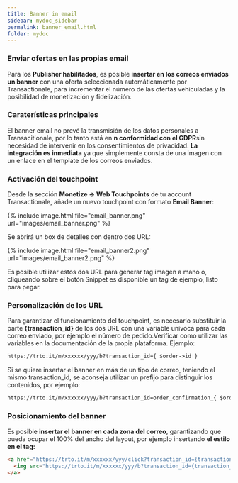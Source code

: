 ```yaml
---
title: Banner in email
sidebar: mydoc_sidebar
permalink: banner_email.html
folder: mydoc
---
```


### Enviar ofertas en las propias email
Para los **Publisher habilitados**,  es posible  **insertar en los correos enviados un banner** con una oferta seleccionada automáticamente por Transactionale, para incrementar el número de las ofertas vehiculadas y la posibilidad de monetización y fidelización.  

### Caraterísticas principales
El banner email no prevé la transmisión de los datos personales a Transacitionale, por lo tanto está en **n conformidad con el GDPR**sin necesidad de intervenir en los consentimientos de privacidad. 
**La integración es inmediata** ya que simplemente consta de una imagen con un enlace en el template de los correos enviados. 

### Activación del touchpoint
Desde la sección **Monetize -> Web Touchpoints** de tu account Transactionale, añade un nuevo touchpoint con formato  **Email Banner**:

{% include image.html file="email_banner.png" url="images/email_banner.png" %}

Se abrirá un box de detalles con dentro dos URL:

{% include image.html file="email_banner2.png" url="images/email_banner2.png" %}

Es posible utilizar estos dos URL para generar tag imagen a mano o, cliqueando sobre el botón Snippet es disponible un tag de ejemplo, listo para pegar.

<!--{% include callout.html content="IMPORTANTE: è necessario **personalizzare gli URL** prima dell’utilizzo" %}-->

### Personalización de los URL
Para garantizar el funcionamiento del touchpoint, es necesario substituir la parte **{transaction_id}**  de los dos URL con una variable unívoca para cada correo enviado, por ejemplo el número de pedido.Verificar como utilizar las variables en la documentación de la propia plataforma. 
Ejemplo:
```html
https://trto.it/m/xxxxxx/yyy/b?transaction_id={ $order->id }
```

Si se quiere insertar el banner en más de un tipo de correo, teniendo el mismo transaction_id, se aconseja utilizar un prefijo para distinguir los contenidos, por ejemplo:
```html
https://trto.it/m/xxxxxx/yyy/b?transaction_id=order_confirmation_{ $order->id }
```

<!--{% include callout.html content="IMPORTANTE: il valore del campo **transaction_id** deve essere identico in entrambi gli URL!" %}-->


### Posicionamiento del banner
Es posible **insertar el banner en cada zona del correo**,  garantizando que pueda ocupar el 100% del ancho del layout, por ejemplo insertando **el estilo en el tag:**

```html
<a href="https://trto.it/m/xxxxxx/yyy/click?transaction_id={transaction_id}" target="_blank">
  <img src="https://trto.it/m/xxxxxx/yyy/b?transaction_id={transaction_id}" style="width: 100%">
</a>
```